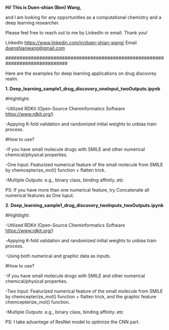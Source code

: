 **Hi! This is Duen-shian (Ben) Wang,** 

and I am looking for any opportunities as a computational chemistry and a deep learning researcher. 

Please feel free to reach out to me by LinkedIn or email. Thank you!

LinkedIn https://www.linkedin.com/in/duen-shian-wang/
Email duenshianwang@gmail.com

##############################################################################

Here are the examples for deep learning applications on drug discovrey realm.

**1. Deep_learning_sample1_drug_discovery_oneInput_twoOutputs.ipynb**


#Hightlight:

-Utilized RDKit (Open-Source Cheminformatics Software  https://www.rdkit.org/)

-Appying K-fold validation and randomized initial weights to unbias train process.



#How to use?

-If you have small molecule drugs with SMILE and other numerical chemical/physical properties.

-One Input: Featurized numerical feature of the small molecule from SMILE by chemcepterize_mol() function + flatten trick.

-Multiple Outputs: e.g., binary class, binding affinity..etc

PS: If you have more than one numerical feature, try Concatenate all numerical features as One Iuput. 




**2. Deep_learning_sample1_drug_discovery_twoInputs_twoOutputs.ipynb**


#Hightlight:

-Utilized RDKit (Open-Source Cheminformatics Software  https://www.rdkit.org/)

-Appying K-fold validation and randomized initial weights to unbias train process.

-Using both numerical and graphic data as inputs.


#How to use?

-If you have small molecule drugs with SMILE and other numerical chemical/physical properties.

-Two Input: Featurized numerical feature of the small molecule from SMILE by chemcepterize_mol() function + flatten trick, and the graphic feature  chemcepterize_mol() function. 

-Multiple Outputs: e.g., binary class, binding affinity..etc

PS: I take advantege of ResNet model to optimize the CNN part.
